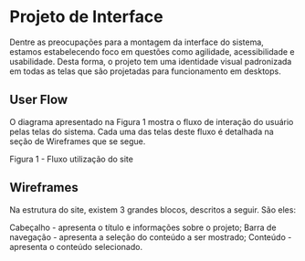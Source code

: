 
# Projeto de Interface

Dentre as preocupações para a montagem da interface do sistema, estamos estabelecendo foco em questões como agilidade, acessibilidade e usabilidade. Desta forma, o projeto tem uma identidade visual padronizada em todas as telas que são projetadas para funcionamento em desktops.

## User Flow

O diagrama apresentado na Figura 1 mostra o fluxo de interação do usuário pelas telas do sistema. Cada uma das telas deste fluxo é detalhada na seção de Wireframes que se segue.

Figura 1 - Fluxo utilização do site


## Wireframes

Na estrutura do site, existem 3 grandes blocos, descritos a seguir. São eles:

Cabeçalho - apresenta o título e informações sobre o projeto;
Barra de navegação - apresenta a seleção do conteúdo a ser mostrado;
Conteúdo - apresenta o conteúdo selecionado.
